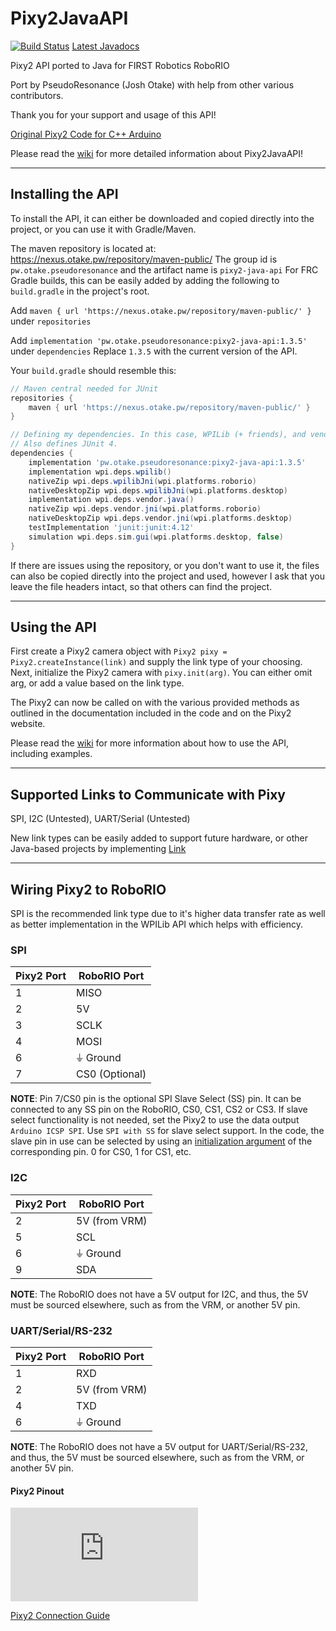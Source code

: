 # Pixy2JavaAPI

[![Build Status](https://ci.otake.pw/buildStatus/icon?job=Pixy2JavaAPI&subject=Jenkins)](https://ci.otake.pw/job/Pixy2JavaAPI/)
[Latest Javadocs](https://ci.otake.pw/job/Pixy2JavaAPI/javadoc/index.html?overview-tree.html)

Pixy2 API ported to Java for FIRST Robotics RoboRIO

Port by PseudoResonance (Josh Otake) with help from other various contributors.

Thank you for your support and usage of this API!

[Original Pixy2 Code for C++ Arduino](https://github.com/charmedlabs/pixy2/tree/master/src/host/arduino/libraries/Pixy2)

Please read the [wiki](https://github.com/PseudoResonance/Pixy2JavaAPI/wiki) for more detailed information about Pixy2JavaAPI!

---
## Installing the API
To install the API, it can either be downloaded and copied directly into the project, or you can use it with Gradle/Maven.

The maven repository is located at: https://nexus.otake.pw/repository/maven-public/ The group id is `pw.otake.pseudoresonance` and the artifact name is `pixy2-java-api` For FRC Gradle builds, this can be easily added by adding the following to `build.gradle` in the project's root.

Add `maven { url 'https://nexus.otake.pw/repository/maven-public/' }` under `repositories`

Add `implementation 'pw.otake.pseudoresonance:pixy2-java-api:1.3.5'` under `dependencies` Replace `1.3.5` with the current version of the API.

Your `build.gradle` should resemble this:

```gradle
// Maven central needed for JUnit
repositories {
    maven { url 'https://nexus.otake.pw/repository/maven-public/' }
}

// Defining my dependencies. In this case, WPILib (+ friends), and vendor libraries.
// Also defines JUnit 4.
dependencies {
    implementation 'pw.otake.pseudoresonance:pixy2-java-api:1.3.5'
    implementation wpi.deps.wpilib()
    nativeZip wpi.deps.wpilibJni(wpi.platforms.roborio)
    nativeDesktopZip wpi.deps.wpilibJni(wpi.platforms.desktop)
    implementation wpi.deps.vendor.java()
    nativeZip wpi.deps.vendor.jni(wpi.platforms.roborio)
    nativeDesktopZip wpi.deps.vendor.jni(wpi.platforms.desktop)
    testImplementation 'junit:junit:4.12'
    simulation wpi.deps.sim.gui(wpi.platforms.desktop, false)
}
```

If there are issues using the repository, or you don't want to use it, the files can also be copied directly into the project and used, however I ask that you leave the file headers intact, so that others can find the project.

---
## Using the API
First create a Pixy2 camera object with `Pixy2 pixy = Pixy2.createInstance(link)` and supply the link type of your choosing. Next, initialize the Pixy2 camera with `pixy.init(arg)`. You can either omit arg, or add a value based on the link type.

The Pixy2 can now be called on with the various provided methods as outlined in the documentation included in the code and on the Pixy2 website.

Please read the [wiki](https://github.com/PseudoResonance/Pixy2JavaAPI/wiki/Using-the-API) for more information about how to use the API, including examples.

---
## Supported Links to Communicate with Pixy
SPI, I2C (Untested), UART/Serial (Untested)

New link types can be easily added to support future hardware, or other Java-based projects by implementing [Link](https://github.com/PseudoResonance/Pixy2JavaAPI/blob/master/src/main/java/io/github/pseudoresonance/pixy2api/links/Link.java)

---
## Wiring Pixy2 to RoboRIO
SPI is the recommended link type due to it's higher data transfer rate as well as better implementation in the WPILib API which helps with efficiency.

### SPI
| Pixy2 Port | RoboRIO Port |
| --- | --- |
| 1 | MISO |
| 2 | 5V |
| 3 | SCLK |
| 4 | MOSI |
| 6 | ⏚ Ground |
| 7 | CS0 (Optional) |

**NOTE**: Pin 7/CS0 pin is the optional SPI Slave Select (SS) pin. It can be connected to any SS pin on the RoboRIO, CS0, CS1, CS2 or CS3. If slave select functionality is not needed, set the Pixy2 to use the data output `Arduino ICSP SPI`. Use `SPI with SS` for slave select support. In the code, the slave pin in use can be selected by using an [initialization argument](#using-the-api) of the corresponding pin. 0 for CS0, 1 for CS1, etc.

### I2C
| Pixy2 Port | RoboRIO Port |
| --- | --- |
| 2 | 5V (from VRM) |
| 5 | SCL |
| 6 | ⏚ Ground |
| 9 | SDA |

**NOTE**: The RoboRIO does not have a 5V output for I2C, and thus, the 5V must be sourced elsewhere, such as from the VRM, or another 5V pin.

### UART/Serial/RS-232
| Pixy2 Port | RoboRIO Port |
| --- | --- |
| 1 | RXD |
| 2 | 5V (from VRM) |
| 4 | TXD |
| 6 | ⏚ Ground |

**NOTE**: The RoboRIO does not have a 5V output for UART/Serial/RS-232, and thus, the 5V must be sourced elsewhere, such as from the VRM, or another 5V pin.

#### Pixy2 Pinout
![Pixy2 Pinout](https://docs.pixycam.com/wiki/lib/exe/fetch.php?w=640&tok=f1a03d&media=wiki:v2:image_248_2.jpg "Pixy2 Pinout")

[Pixy2 Connection Guide](https://docs.pixycam.com/wiki/doku.php?id=wiki:v2:i_don-27t_see_my_controller_supported_what_do_i_do "Pixy2 Connection Guide")
